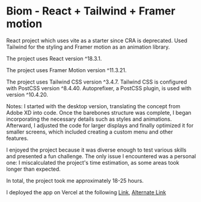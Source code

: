 # Biom - React + Tailwind + Framer motion

React project which uses vite as a starter since CRA is deprecated. Used Tailwind for the styling and Framer motion as an animation library.

The project uses React version ^18.3.1.

The project uses Framer Motion version ^11.3.21.

The project uses Tailwind CSS version ^3.4.7.
Tailwind CSS is configured with PostCSS version ^8.4.40.
Autoprefixer, a PostCSS plugin, is used with version ^10.4.20.

Notes:
I started with the desktop version, translating the concept from Adobe XD into code. Once the barebones structure was complete, I began incorporating the necessary details such as styles and animations. Afterward, I adjusted the code for larger displays and finally optimized it for smaller screens, which included creating a custom menu and other features.

I enjoyed the project because it was diverse enough to test various skills and presented a fun challenge. The only issue I encountered was a personal one: I miscalculated the project's time estimation, as some areas took longer than expected.

In total, the project took me approximately 18-25 hours.

I deployed the app on Vercel at the following [Link](https://biom.trle.dev/), [Alternate Link](https://biom-liart.vercel.app/)